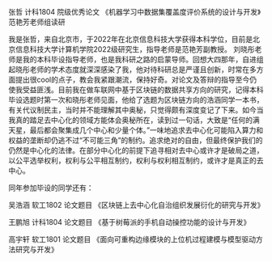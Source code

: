 张哲 计科1804 院级优秀论文 《机器学习中数据集覆盖度评价系统的设计与开发》范艳芳老师组读研

我是张哲，来自北京市，于2022年在北京信息科技大学获得本科学位，目前是北京信息科技大学计算机学院2022级研究生，指导老师是范艳芳副教授。
刘晓彤老师是我的本科毕设指导老师，也是我科研之路的启蒙导师。回想大四那年，自进组起晓彤老师的学术态度就深深感染了我，他对待科研总是严谨且创新，时常在多方面提出很cool的点子，教会我紧跟潮流，保持好奇。对论文及答辩的指导至今仍使我受益匪浅。目前我在做车联网中基于区块链的数据共享方向的研究，记得本科毕设选题时第一次和晓彤老师见面，他给了选题为区块链方向的浩涵同学一本书，有关代议制民主，当时并不能理解其中奥秘，只觉得颇有深度变记了下来。如今当我真的踏足去中心化的领域方能体会奥秘所在，读到过一句话，大致是“任何的满天星，最后都会聚集成几个中心和少量个体。”一味地追求去中心化可能陷入算力和权益的垄断却仍逃不过“不可能三角”的制约。追求绝对的自由，但最终保护我们的仍然是中心化的法律。在部分中心化的前提下追寻相对去中心或许才是破局之道，以公平选举权利，权利与公平相互制约，权利与权利相互制约，或许才是真正的去中心。

同年参加毕设的同学还有：

吴浩涵 软工1802 论文题目 《区块链上去中心化自治组织发展衍化的研究与开发》
           
王鹏旭 计科1804 论文题目 《基于树莓派的手机自动操控功能的设计与开发》
           
高宇轩 软工1801 论文题目 《面向可重构边缘模块的上位机过程建模与模型驱动方法研究与开发》
